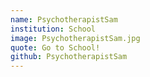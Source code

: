 ```yaml
---
name: PsychotherapistSam
institution: School
image: PsychotherapistSam.jpg
quote: Go to School!
github: PsychotherapistSam
---
```

